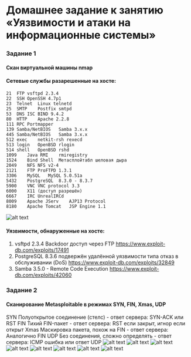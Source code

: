 # Домашнее задание к занятию «Уязвимости и атаки на информационные системы»

### Задание 1
#### Скан виртуальной машины nmap

#### Сетевые службы разарешенные на хосте:
```
21	FTP	vsftpd 2.3.4
22	SSH	OpenSSH 4.7p1
23	Telnet	Linux telnetd
25	SMTP	Postfix smtpd
53	DNS	ISC BIND 9.4.2
80	HTTP	Apache 2.2.8
111	RPC	Portmapper
139	Samba/NetBIOS	Samba 3.x.x
445	Samba/NetBIOS	Samba 3.x.x
512	exec	netkit-rsh rexecd
513	login	OpenBSD rlogin
514	shell	OpenBSD rshd
1099	Java RMI	rmiregistry
1524	Bind Shell	Метасплойтабл шеловая дыра
2049	NFS	NFS v2-4
2121	FTP	ProFTPD 1.3.1
3306	MySQL	MySQL 5.0.51a
5432	PostgreSQL	8.3.0 - 8.3.7
5900	VNC	VNC protocol 3.3
6000	X11	(доступ разрешён)
6667	IRC	UnrealIRCd
8009	Apache JServ	AJP13 Protocol
8180	Apache Tomcat	JSP Engine 1.1
```
![alt text](img/1.png)

#### Уязвимости, обнаруженные на хосте:
1. vsftpd 2.3.4 Backdoor доступ через FTP https://www.exploit-db.com/exploits/17491
2. PostgreSQL 8.3.6 подвержён удалённой уязвимости типа отказ в обслуживании (DoS) https://www.exploit-db.com/exploits/32849
3. Samba 3.5.0 - Remote Code Execution https://www.exploit-db.com/exploits/42060

### Задание 2
#### Сканирование Metasploitable в режимах SYN, FIN, Xmas, UDP
SYN	Полуоткрытое соединение (стелс) - ответ сервера: SYN-ACK или RST
FIN	Тихий FIN-пакет - ответ сервера: RST если закрыт, игнор если открыт
Xmas Маскировка пакета, похож на FIN - ответ сервера: Аналогично FIN
UDP	Без соединения, сложно определять - ответ сервера: ICMP ошибка или ответ UDP
![alt text](img/2.png)
![alt text](img/2-1.png)
![alt text](img/3.png)
![alt text](img/3-1.png)
![alt text](img/4.png)
![alt text](img/4-1.png)
![alt text](img/5.png)
![alt text](img/5-1.png)